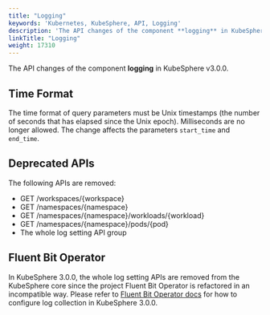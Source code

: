 ```yaml
---
title: "Logging"
keywords: 'Kubernetes, KubeSphere, API, Logging'
description: 'The API changes of the component **logging** in KubeSphere v3.0.0.'
linkTitle: "Logging"
weight: 17310
---
```


The API changes of the component **logging** in KubeSphere v3.0.0.

## Time Format

The time format of query parameters must be Unix timestamps (the number of seconds that has elapsed since the Unix epoch). Milliseconds are no longer allowed. The change affects the parameters `start_time` and `end_time`.

## Deprecated APIs

The following APIs are removed:

- GET  /workspaces/{workspace}
- GET  /namespaces/{namespace}
- GET  /namespaces/{namespace}/workloads/{workload}
- GET  /namespaces/{namespace}/pods/{pod}
- The whole log setting API group

## Fluent Bit Operator

In KubeSphere 3.0.0, the whole log setting APIs are removed from the KubeSphere core since the project Fluent Bit Operator is refactored in an incompatible way. Please refer to [Fluent Bit Operator docs](https://github.com/kubesphere/fluentbit-operator) for how to configure log collection in KubeSphere 3.0.0.